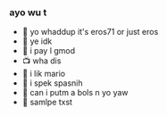 ### ayo wu t

- 🍕 yo whaddup it's eros71 or just eros
- 🍦 ye idk
- 💺 i pay l gmod
- 📺 wha dis
- 💬 i lik mario
- 🐤 i spek spasnih
- 👖 can i putm a bols n yo yaw
- 🍝 samlpe txst
